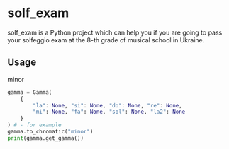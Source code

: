 # solf_exam

solf_exam is a Python project which can help you if you are going to pass your solfeggio exam at the 8-th grade of musical school in Ukraine.

## Usage

minor

```python
gamma = Gamma(
    {
        "la": None, "si": None, "do": None, "re": None,
        "mi": None, "fa": None, "sol": None, "la2": None
    }
) # - for example
gamma.to_chromatic("minor")
print(gamma.get_gamma())
```